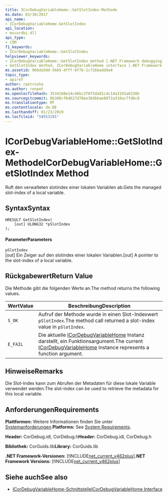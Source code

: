 ```yaml
---
title: ICorDebugVariableHome::GetSlotIndex-Methode
ms.date: 03/30/2017
api_name:
- ICorDebugVariableHome.GetSlotIndex
api_location:
- mscordbi.dll
api_type:
- COM
f1_keywords:
- ICorDebugVariableHome::GetSlotIndex
helpviewer_keywords:
- ICorDebugVariableHome::GetSlotIndex method [.NET Framework debugging]
- GetSlotIndex method, ICorDebugVariableHome interface [.NET Framework debugging]
ms.assetid: 966da50d-5665-4fff-bf7b-1c72bbadd9a4
topic_type:
- apiref
author: rpetrusha
ms.author: ronpet
ms.openlocfilehash: 3534160e14c46bc3f8f5da81c4c14a3191a6238b
ms.sourcegitcommit: 6b308cf6d627d78ee36dbbae8972a310ac7fd6c8
ms.translationtype: MT
ms.contentlocale: de-DE
ms.lasthandoff: 01/23/2019
ms.locfileid: "54553191"
---
```

# <a name="icordebugvariablehomegetslotindex-method"></a><span data-ttu-id="12e33-102">ICorDebugVariableHome::GetSlotIndex-Methode</span><span class="sxs-lookup"><span data-stu-id="12e33-102">ICorDebugVariableHome::GetSlotIndex Method</span></span>
<span data-ttu-id="12e33-103">Ruft den verwalteten slotindex einer lokalen Variablen ab.</span><span class="sxs-lookup"><span data-stu-id="12e33-103">Gets the managed slot-index of a local variable.</span></span>  
  
## <a name="syntax"></a><span data-ttu-id="12e33-104">Syntax</span><span class="sxs-lookup"><span data-stu-id="12e33-104">Syntax</span></span>  
  
```  
HRESULT GetSlotIndex(  
    [out] ULONG32 *pSlotIndex  
);  
```  
  
#### <a name="parameters"></a><span data-ttu-id="12e33-105">Parameter</span><span class="sxs-lookup"><span data-stu-id="12e33-105">Parameters</span></span>  
 `pSlotIndex`  
 <span data-ttu-id="12e33-106">[out] Ein Zeiger auf den slotindex einer lokalen Variablen.</span><span class="sxs-lookup"><span data-stu-id="12e33-106">[out] A pointer to the slot-index of a local variable.</span></span>  
  
## <a name="return-value"></a><span data-ttu-id="12e33-107">Rückgabewert</span><span class="sxs-lookup"><span data-stu-id="12e33-107">Return Value</span></span>  
 <span data-ttu-id="12e33-108">Die Methode gibt die folgenden Werte an.</span><span class="sxs-lookup"><span data-stu-id="12e33-108">The method returns the following values.</span></span>  
  
|<span data-ttu-id="12e33-109">Wert</span><span class="sxs-lookup"><span data-stu-id="12e33-109">Value</span></span>|<span data-ttu-id="12e33-110">Beschreibung</span><span class="sxs-lookup"><span data-stu-id="12e33-110">Description</span></span>|  
|-----------|-----------------|  
|`S_OK`|<span data-ttu-id="12e33-111">Aufruf der Methode wurde in einen Slot-Indexwert `pSlotIndex`.</span><span class="sxs-lookup"><span data-stu-id="12e33-111">The method call returned a slot-index value in `pSlotIndex`.</span></span>|  
|`E_FAIL`|<span data-ttu-id="12e33-112">Die aktuelle [ICorDebugVariableHome](../../../../docs/framework/unmanaged-api/debugging/icordebugvariablehome-interface.md) Instanz darstellt, ein Funktionsargument.</span><span class="sxs-lookup"><span data-stu-id="12e33-112">The current [ICorDebugVariableHome](../../../../docs/framework/unmanaged-api/debugging/icordebugvariablehome-interface.md) instance represents a function argument.</span></span>|  
  
## <a name="remarks"></a><span data-ttu-id="12e33-113">Hinweise</span><span class="sxs-lookup"><span data-stu-id="12e33-113">Remarks</span></span>  
 <span data-ttu-id="12e33-114">Die Slot-Index kann zum Abrufen der Metadaten für diese lokale Variable verwendet werden.</span><span class="sxs-lookup"><span data-stu-id="12e33-114">The slot-index can be used to retrieve the metadata for this local variable.</span></span>  
  
## <a name="requirements"></a><span data-ttu-id="12e33-115">Anforderungen</span><span class="sxs-lookup"><span data-stu-id="12e33-115">Requirements</span></span>  
 <span data-ttu-id="12e33-116">**Plattformen:** Weitere Informationen finden Sie unter [Systemanforderungen](../../../../docs/framework/get-started/system-requirements.md).</span><span class="sxs-lookup"><span data-stu-id="12e33-116">**Platforms:** See [System Requirements](../../../../docs/framework/get-started/system-requirements.md).</span></span>  
  
 <span data-ttu-id="12e33-117">**Header:** CorDebug.idl, CorDebug.h</span><span class="sxs-lookup"><span data-stu-id="12e33-117">**Header:** CorDebug.idl, CorDebug.h</span></span>  
  
 <span data-ttu-id="12e33-118">**Bibliothek:** CorGuids.lib</span><span class="sxs-lookup"><span data-stu-id="12e33-118">**Library:** CorGuids.lib</span></span>  
  
 <span data-ttu-id="12e33-119">**.NET Framework-Versionen:** [!INCLUDE[net_current_v462plus](../../../../includes/net-current-v462plus-md.md)]</span><span class="sxs-lookup"><span data-stu-id="12e33-119">**.NET Framework Versions:** [!INCLUDE[net_current_v462plus](../../../../includes/net-current-v462plus-md.md)]</span></span>  
  
## <a name="see-also"></a><span data-ttu-id="12e33-120">Siehe auch</span><span class="sxs-lookup"><span data-stu-id="12e33-120">See also</span></span>
- [<span data-ttu-id="12e33-121">ICorDebugVariableHome-Schnittstelle</span><span class="sxs-lookup"><span data-stu-id="12e33-121">ICorDebugVariableHome Interface</span></span>](../../../../docs/framework/unmanaged-api/debugging/icordebugvariablehome-interface.md)
